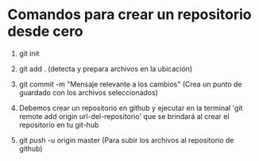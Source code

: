 # Comandos para crear un repositorio desde cero
1. git init

2. git add . (detecta y prepara archivos en la ubicación)

3. git commit -m "Mensaje relevante a los cambios" (Crea un punto de guardado con los archivos seleccionados)

4. Debemos crear un repositorio en github y ejecutar en la terminal
'git remote add origin url-del-repositorio' que se brindará al crear el repositorio en tu git-hub

5. git push -u origin master (Para subir los archivos al repositorio de github)